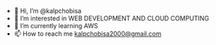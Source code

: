 - 👋 Hi, I’m @kalpchobisa
- 👀 I’m interested in WEB DEVELOPMENT AND CLOUD COMPUTING
- 🌱 I’m currently learning AWS 
- 📫 How to reach me kalpchobisa2000@gmail.com

<!---
kalpchobisa/kalpchobisa is a ✨ special ✨ repository because its `README.md` (this file) appears on your GitHub profile.
You can click the Preview link to take a look at your changes.
--->
